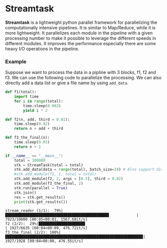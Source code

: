 # Streamtask
**Streamtask** is a lightweight python parallel framework for parallelizing the computationally intensive pipelines. It is similar to Map/Reduce, while it is more lightweight. It parallelizes each module in the pipeline with a given processing number to make it possible to leverage the different speeds in different modules. It improves the performance especially there are some heavy I/O operations in the pipeline.

### Example
Suppose we want to process the data in a pipline with 3 blocks, f1, f2 and f3. We can use the following code to  parallelize the processing. We can also directly add a data list or give a file name by using `add_data`.

``` python
def f1(total):
    import time
    for i in range(total):
        time.sleep(0.002)
        yield i * 2

def f2(n, add, third = 0.01):
    time.sleep(0.02)
    return n + add + third

def f3_the_final(n):
    time.sleep(0.03)
    return n + 1

if __name__ == "__main__":
    total = 100000
    stk = StreamTask(total = total)
    stk.add_data(data = range(total), batch_size=10) # Also support directly stream reading file
    #stk.add_module(f1, 1, total = total)
    stk.add_module(f2, 2, args = [0.5], third = 0.02)
    stk.add_module(f3_the_final, 2)
    stk.run(parallel = True)
    stk.join()
    res = stk.get_results()
    print(stk.get_results())
```

```
stream_reader (1/1):  79%|██████████████████████████████████████████████▋            | 7923/10000 [00:05<00:01, 1567.68it/s]
f2 (2/2):  29%|████████████████████▉                                                   | 1927/6635 [00:04<00:09, 476.72it/s]
f3_the_final (2/2): 100%|█████████████████████████████████████████████████████████████▉| 1927/1928 [00:04<00:00, 476.55it/s]
```